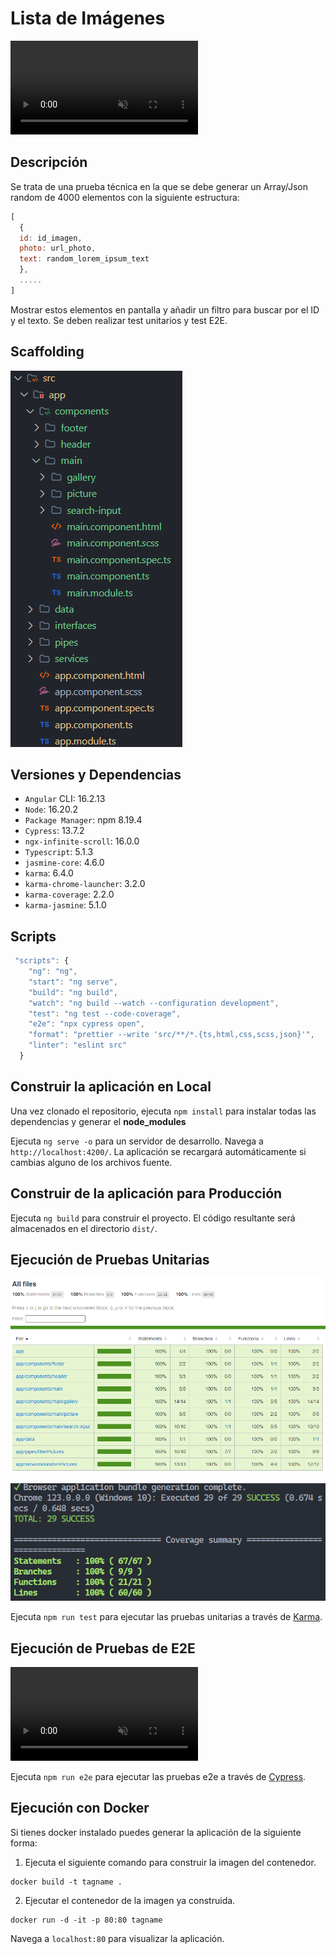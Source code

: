 # Lista de Imágenes

<video autoplay muted loop>
  <source src="./src/assets/demo.mp4" type="video/mp4">
</video>

## Descripción

Se trata de una prueba técnica en la que se debe generar un Array/Json random de 4000 elementos con la siguiente estructura:

```javascript
[
  {
  id: id_imagen,
  photo: url_photo,
  text: random_lorem_ipsum_text
  },
  .....
]
```

Mostrar estos elementos en pantalla y añadir un filtro para buscar por el ID y el texto. Se deben realizar test unitarios y test E2E.


## Scaffolding

![Scaffolding](./src/assets/Scaffolding.png)

## Versiones y Dependencias

- `Angular` CLI: 16.2.13
- `Node`: 16.20.2
- `Package Manager`: npm 8.19.4
- `Cypress`: 13.7.2
- `ngx-infinite-scroll`: 16.0.0
- `Typescript`: 5.1.3
- `jasmine-core`: 4.6.0
- `karma`: 6.4.0
- `karma-chrome-launcher`: 3.2.0
- `karma-coverage`: 2.2.0
- `karma-jasmine`: 5.1.0

## Scripts

```javascript
 "scripts": {
    "ng": "ng",
    "start": "ng serve",
    "build": "ng build",
    "watch": "ng build --watch --configuration development",
    "test": "ng test --code-coverage",
    "e2e": "npx cypress open",
    "format": "prettier --write 'src/**/*.{ts,html,css,scss,json}'",
    "linter": "eslint src"
  }
```

## Construir la aplicación en Local

Una vez clonado el repositorio, ejecuta `npm install` para instalar todas las dependencias y generar el **node_modules**

Ejecuta `ng serve -o` para un servidor de desarrollo. Navega a `http://localhost:4200/`. La aplicación se recargará automáticamente si cambias alguno de los archivos fuente.

## Construir de la aplicación para Producción

Ejecuta `ng build` para construir el proyecto. El código resultante será almacenados en el directorio `dist/`.

## Ejecución de Pruebas Unitarias

![Coverage test](./src/assets/coverage.png)

![Unit test](./src/assets/test.png)

Ejecuta `npm run test` para ejecutar las pruebas unitarias a través de [Karma](https://karma-runner.github.io).

## Ejecución de Pruebas de E2E

<video autoplay muted loop>
  <source src="./src/assets/e2e.mp4" type="video/mp4">
</video>

Ejecuta `npm run e2e` para ejecutar las pruebas e2e a través de [Cypress](https://www.cypress.io/).

## Ejecución con Docker
Si tienes docker instalado puedes generar la aplicación de la siguiente forma:
1. Ejecuta el siguiente comando para construir la imagen del contenedor.
```
docker build -t tagname .
```
2. Ejecutar el contenedor de la imagen ya construida.
```
docker run -d -it -p 80:80 tagname
```
Navega a `localhost:80` para visualizar la aplicación.